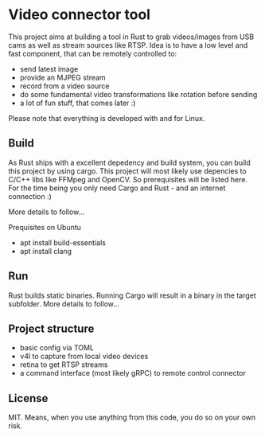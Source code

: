 # Video connector tool

This project aims at building a tool in Rust to grab videos/images from USB cams as well as stream sources like RTSP. Idea is to have a low level and fast component, that can be remotely controlled to:
* send latest image
* provide an MJPEG stream
* record from a video source
* do some fundamental video transformations like rotation before sending
* a lot of fun stuff, that comes later :)

Please note that everything is developed with and for Linux. 

## Build 

As Rust ships with a excellent depedency and build system, you can build this project by using cargo. This project will most likely use depencies to C/C++ libs like FFMpeg and OpenCV. So prerequisites will be listed here. For the time being you only need Cargo and Rust - and an internet connection :)

More details to follow...

Prequisites on Ubuntu
* apt install build-essentials
* apt install clang


## Run
Rust builds static binaries. Running Cargo will result in a binary in the target subfolder. More details to follow...

## Project structure

* basic config via TOML
* v4l to capture from local video devices
* retina to get RTSP streams
* a command interface (most likely gRPC) to remote control connector

## License
MIT. Means, when you use anything from this code, you do so on your own risk. 